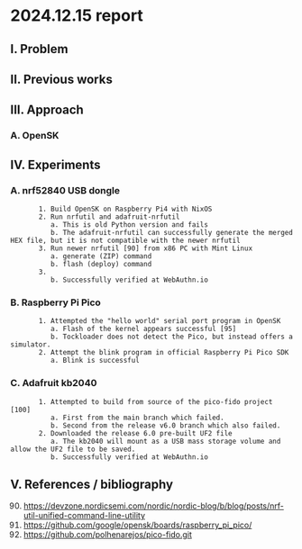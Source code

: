 # 2024.12.15 report

##   I. Problem

##  II. Previous works

## III. Approach
###     A. OpenSK

##  IV. Experiments

###     A. nrf52840 USB dongle
           1. Build OpenSK on Raspberry Pi4 with NixOS
           2. Run nrfutil and adafruit-nrfutil
              a. This is old Python version and fails
              b. The adafruit-nrfutil can successfully generate the merged HEX file, but it is not compatible with the newer nrfutil
           3. Run newer nrfutil [90] from x86 PC with Mint Linux
              a. generate (ZIP) command
              b. flash (deploy) command
           3. 
              b. Successfully verified at WebAuthn.io

###     B. Raspberry Pi Pico 
           1. Attempted the "hello world" serial port program in OpenSK
              a. Flash of the kernel appears successful [95]
              b. Tockloader does not detect the Pico, but instead offers a simulator.
           2. Attempt the blink program in official Raspberry Pi Pico SDK
              a. Blink is successful

###     C. Adafruit kb2040
           1. Attempted to build from source of the pico-fido project [100]
              a. First from the main branch which failed.
              b. Second from the release v6.0 branch which also failed.
           2. Downloaded the release 6.0 pre-built UF2 file
              a. The kb2040 will mount as a USB mass storage volume and allow the UF2 file to be saved.
              b. Successfully verified at WebAuthn.io

##   V. References / bibliography

 90. https://devzone.nordicsemi.com/nordic/nordic-blog/b/blog/posts/nrf-util-unified-command-line-utility
 95. https://github.com/google/opensk/boards/raspberry_pi_pico/
100. https://github.com/polhenarejos/pico-fido.git


